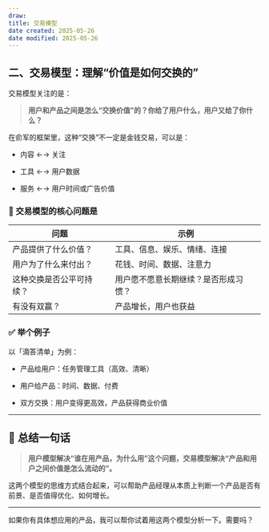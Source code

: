 ```yaml
---
draw:
title: 交易模型
date created: 2025-05-26
date modified: 2025-05-26
---
```

## 二、交易模型：理解“价值是如何交换的”

交易模型关注的是：

> **用户和产品之间是怎么“交换价值”的？你给了用户什么，用户又给了你什么？**

在俞军的框架里，这种“交换”不一定是金钱交易，可以是：

- 内容 ←→ 关注
    
- 工具 ←→ 用户数据
    
- 服务 ←→ 用户时间或广告价值
    

### 📌 交易模型的核心问题是

|问题|示例|
|---|---|
|产品提供了什么价值？|工具、信息、娱乐、情绪、连接|
|用户为了什么来付出？|花钱、时间、数据、注意力|
|这种交换是否公平可持续？|用户愿不愿意长期继续？是否形成习惯？|
|有没有双赢？|产品增长，用户也获益|

### ✅ 举个例子

以「滴答清单」为例：

- 产品给用户：任务管理工具（高效、清晰）
    
- 用户给产品：时间、数据、付费
    
- 双方交换：用户变得更高效，产品获得商业价值
    

---

## 🧠 总结一句话

> **用户模型解决“谁在用产品，为什么用”这个问题，交易模型解决“产品和用户之间价值是怎么流动的”。**

这两个模型的思维方式结合起来，可以帮助产品经理从本质上判断一个产品是否有前景、是否值得优化、如何增长。

---

如果你有具体想应用的产品，我可以帮你试着用这两个模型分析一下。需要吗？
